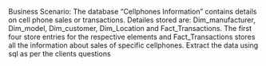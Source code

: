 Business Scenario: The database “Cellphones Information” contains details on
cell phone sales or transactions.
Detailes stored are: Dim_manufacturer, Dim_model, Dim_customer,
Dim_Location and Fact_Transactions.
The first four store entries for the respective elements and Fact_Transactions
stores all the information about sales of specific cellphones. 
Extract the data using sql as per the clients questions
